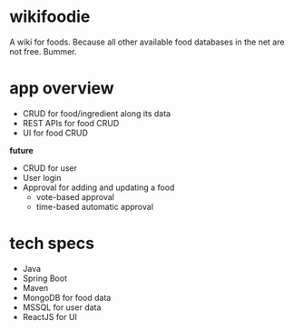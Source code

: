 # wikifoodie
A wiki for foods. Because all other available food databases in the net are not free. Bummer.

# app overview
- CRUD for food/ingredient along its data
- REST APIs for food CRUD
- UI for food CRUD

**future**
- CRUD for user
- User login
- Approval for adding and updating a food
  - vote-based approval
  - time-based automatic approval

# tech specs
- Java
- Spring Boot
- Maven
- MongoDB for food data
- MSSQL for user data
- ReactJS for UI
